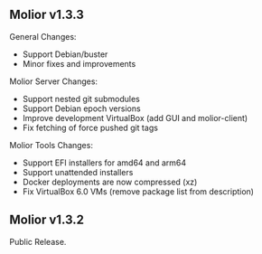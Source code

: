 ## Molior v1.3.3

General Changes:
- Support Debian/buster
- Minor fixes and improvements

Molior Server Changes:
- Support nested git submodules
- Support Debian epoch versions
- Improve development VirtualBox (add GUI and molior-client)
- Fix fetching of force pushed git tags

Molior Tools Changes:
- Support EFI installers for amd64 and arm64
- Support unattended installers
- Docker deployments are now compressed (xz)
- Fix VirtualBox 6.0 VMs (remove package list from description)

## Molior v1.3.2

Public Release.
